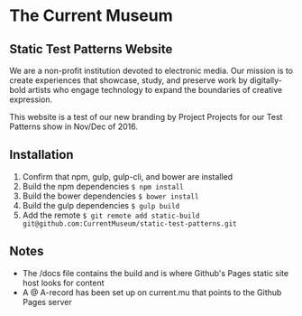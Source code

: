 # The Current Museum
## Static Test Patterns Website

We are a non-profit institution devoted to electronic media. Our mission is to create experiences that showcase, study, and preserve work by digitally-bold artists who engage technology to expand the boundaries of creative expression.

This website is a test of our new branding by Project Projects for our Test Patterns show in Nov/Dec of 2016.

## Installation
1. Confirm that npm, gulp, gulp-cli, and bower are installed
2. Build the npm dependencies ```$ npm install```
2. Build the bower dependencies ```$ bower install```
3. Build the gulp dependencies ```$ gulp build```
4. Add the remote ```$ git remote add static-build git@github.com:CurrentMuseum/static-test-patterns.git```

## Notes
- The /docs file contains the build and is where Github's Pages static site host looks for content
- A @ A-record has been set up on current.mu that points to the Github Pages server